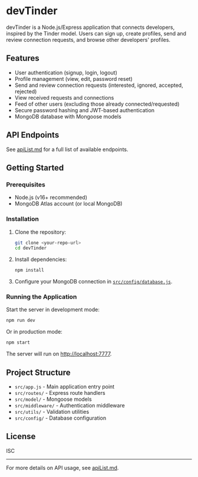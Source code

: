 # devTinder

devTinder is a Node.js/Express application that connects developers, inspired by the Tinder model. Users can sign up, create profiles, send and review connection requests, and browse other developers' profiles.

## Features

- User authentication (signup, login, logout)
- Profile management (view, edit, password reset)
- Send and review connection requests (interested, ignored, accepted, rejected)
- View received requests and connections
- Feed of other users (excluding those already connected/requested)
- Secure password hashing and JWT-based authentication
- MongoDB database with Mongoose models

## API Endpoints

See [apiList.md](apiList.md) for a full list of available endpoints.

## Getting Started

### Prerequisites

- Node.js (v16+ recommended)
- MongoDB Atlas account (or local MongoDB)

### Installation

1. Clone the repository:
   ```sh
   git clone <your-repo-url>
   cd devTinder
   ```

2. Install dependencies:
   ```sh
   npm install
   ```

3. Configure your MongoDB connection in [`src/config/database.js`](src/config/database.js).

### Running the Application

Start the server in development mode:
```sh
npm run dev
```
Or in production mode:
```sh
npm start
```

The server will run on [http://localhost:7777](http://localhost:7777).

## Project Structure

- `src/app.js` - Main application entry point
- `src/routes/` - Express route handlers
- `src/model/` - Mongoose models
- `src/middleware/` - Authentication middleware
- `src/utils/` - Validation utilities
- `src/config/` - Database configuration

## License

ISC

---

For more details on API usage, see [apiList.md](apiList.md).